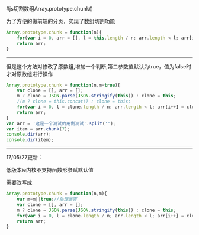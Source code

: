 #js切割数组Array.prototype.chunk()

为了方便的做前端的分页，实现了数组切割功能

```javascript
Array.prototype.chunk = function(n){
    for(var i = 0, arr = [], l = this.length / n; arr.length < l; arr[i++] = this.splice(0, n));
    return arr;
}
```

***

但是这个方法对修改了原数组,增加一个判断,第二参数值默认为true，值为false时才对原数组进行操作

```javascript
Array.prototype.chunk = function(n,m=true){
	var clone = [], arr = [];
	m ? clone = JSON.parse(JSON.stringify(this)) : clone = this;
	//m ? clone = this.concat() : clone = this;
    for(var i = 0, l = clone.length / n; arr.length < l; arr[i++] = clone.splice(0, n));
    return arr;
}
var arr = '这是一个测试的用例测试'.split('');
var item = arr.chunk(7);
console.dir(arr);
console.dir(item);
```

***

17/05/27更新：

低版本ie内核不支持函数形参赋默认值

需要改写成

```javascript
Array.prototype.chunk = function(n,m){
	var m=m||true;//处理兼容
	var clone = [], arr = [];
	m ? clone = JSON.parse(JSON.stringify(this)) : clone = this;
    for(var i = 0, l = clone.length / n; arr.length < l; arr[i++] = clone.splice(0, n));
    return arr;
}
```

